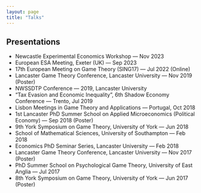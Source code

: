 ```yaml
---
layout: page
title: "Talks"
---
```


## Presentations
- Newcastle Experimental Economics Workshop — Nov 2023  
- European ESA Meeting, Exeter (UK) — Sep 2023  
- 17th European Meeting on Game Theory (SING17) — Jul 2022 (Online)  
- Lancaster Game Theory Conference, Lancaster University — Nov 2019 (Poster)  
- NWSSDTP Conference — 2019, Lancaster University  
- “Tax Evasion and Economic Inequality”, 6th Shadow Economy Conference — Trento, Jul 2019  
- Lisbon Meetings in Game Theory and Applications — Portugal, Oct 2018  
- 1st Lancaster PhD Summer School on Applied Microeconomics (Political Economy) — Sep 2018 (Poster)  
- 9th York Symposium on Game Theory, University of York — Jun 2018  
- School of Mathematical Sciences, University of Southampton — Feb 2018  
- Economics PhD Seminar Series, Lancaster University — Feb 2018  
- Lancaster Game Theory Conference, Lancaster University — Nov 2017 (Poster)  
- PhD Summer School on Psychological Game Theory, University of East Anglia — Jul 2017  
- 8th York Symposium on Game Theory, University of York — Jun 2017 (Poster)
